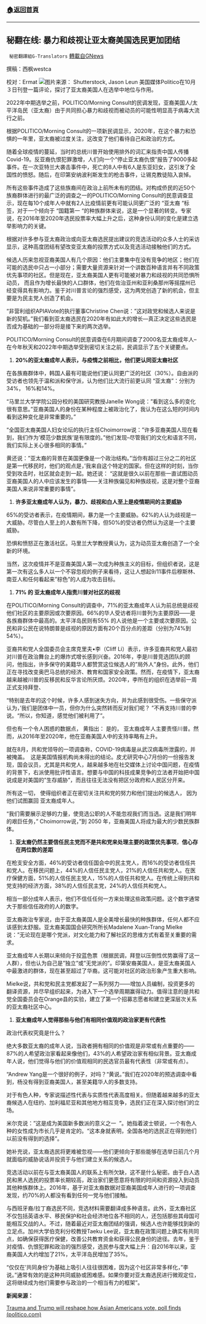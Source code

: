 ###  [:house:返回首頁](https://github.com/ourhimalayas/txt)
---


## 秘翻在线: 暴力和歧视让亚太裔美国选民更加团结
` 秘密翻譯組G-Translators` [轉載自GNews](https://gnews.org/zh-hans/1571518/)

撰稿：西枫westca

校对：Ermat
![](https://assets.gnews.org/wp-content/uploads/2021/10/unnamed-2.jpg)图片来源： Shutterstock, Jason Leun
美国媒体Politico在10月３日刊登一篇评论，探讨了亚太裔美国人在选举中地位与作用。

2022年中期选举之前，POLITICO/Morning Consult的民调发现，亚裔美国人/太平洋岛民（亚太裔）由于共同担心暴力和歧视而被动员的可能性明显高于病毒大流行之前。

根据POLITICO/Morning Consult的一项新民调显示，2020年，在这个暴力和恐惧的一年里，亚太裔被过度关注，这改变了他们看待自己和政治的方式。

随着全球疫情的蔓延，当时的总统川普开始使用排外的词汇来指责中国人传播Covid-19。反亚裔仇恨犯罪激增，人们向一个“停止亚太裔仇恨”报告了9000多起事件。在一次亚特兰大袭击事件中，死亡的8人中有6人是东亚妇女，这引发了全国性的愤怒。随后，在印第安纳波利斯发生的枪击事件，让锡克教徒陷入哀悼。

所有这些事件造成了这些族裔间在政治上前所未有的团结。对构成侨民的近50个族裔群体进行的最广泛的调查之一的POLITICO/Morning Consult的民意调查显示，现在每10个成年人中就有2人比疫情前更有可能认同更广泛的 “亚太裔 “标签，对于一个倾向于 “国籍第一 “的种族群体来说，这是一个显著的转变。专家说，在2016年至2020年选民投票率大幅上升之后，这种身份认同的变化是建立选举影响力的关键。

根据对许多参与亚太裔政治或向亚太裔选民提出建议的竞选活动的众多人士的采访显示，这种高度团结有望改变亚太裔的投票方式以及竞选活动接触他们的方式。

候选人历来忽视亚裔美国人有几个原因：他们主要集中在没有竞争的地区；他们在可能的选民中只占一小部分；需要大量资源来针对一个讲数百种语言并有不同政策优先事项的社区。但是现在，亚太裔美国人更有可能被对暴力和歧视的共同恐惧所动员， 而且作为增长最快的人口群体，他们在佐治亚州和亚利桑那州等摇摆州已经变得具有影响力。鉴于对川普言论的强烈感受，这为两党创造了新的机会，但主要是为民主党人创造了机会。

“非营利组织APIAVote的执行董事Christine Chen说：”这对政党和候选人来说是新的契机。”我们看到亚太裔选民在2020年有如此大的增长—真正决定这些选民是否成为基础的一部分将是接下来的两次选举。

POLITICO/Morning Consult的民意调查在6月期间调查了2000名亚太裔成年人–在今年秋天和2022年中期选举受到密切关注之前，民调显示了五个关键要点。

1. **20%的亚太裔成年人表示，与疫情之前相比，他们更认同亚太裔社区**


在各族裔群体中，韩国人最有可能说他们更认同更广泛的社区（30%）。自由派的受访者也领先于温和派和保守派，认为他们比大流行前更认同 “亚太裔”：分别为34%， 16%和14%。

“马里兰大学学院公园分校的美国研究教授Janelle Wong说：”看到这么多的变化很有意思。”亚裔美国人的身份在某种程度上被政治化了，我认为在这么短的时间内看到这种变化是非常重要的。”

“全国亚太裔美国人妇女论坛的执行主任Choimorrow说：”许多亚裔美国人现在看到，我们作为’模范少数民族’是有限度的。”他们发现–尽管我们的文化和语言不同，我们实际上关心很多相同的事情。”

黄还说：”亚太裔的背景在美国更像是一个政治结构。”当你有超过三分之二的社区是第一代移民时，他们的观点是，’我来自这个特定的国家。但在这样的时刻，当你受到攻击时，社区就会走到一起。她还说： “这就是很久以前在那些一直试图动员亚裔美国人的人中应该发生的事情——关注种族偏见和种族歧视，这是对整个亚裔美国人来说非常重要的事情”。

1. **许多亚太裔成年人认为，暴力、歧视和白人至上是疫情期间的主要威胁**


65%的受访者表示，在疫情期间，暴力是一个主要威胁。62%的人认为歧视是一大威胁。尽管白人至上的人数有所下降，但50%的受访者仍然认为这是一个主要威胁。

恐惧和愤怒正在激活社区。马里兰大学教授黄认为，这为动员亚太裔创造了一个全新的环境。

当然，这次疫情并不是亚裔美国人第一次成为种族主义的目标，但组织者说，这是第一次有这么多人以一个不容忽视的例子来看待，这让人想起9/11事件后穆斯林、南亚人和任何看起来”棕色”的人成为攻击目标。

1. **71% 的 亚太裔成年人指责川普对社区的歧视**


在POLITICO/Morning Consult的调查中，71%的亚太裔成年人认为前总统是歧视他们社区的主要原因或次要原因。66%的华人受访者将川普列为主要原因——是各族裔群体中最高的。太平洋岛民则有55% 的人说他是一个主要或次要原因。公民和非公民在说特朗普是歧视的原因方面有20个百分点的差距（分别为74%到54%）。

亚裔共和党人全国委员会主席克里夫•李（Cliff Li）表示，许多亚裔共和党人最初对川普在政治舞台上的爆炸式增长感到兴奋。2016年，李是川普竞选团队的顾问，他指出，许多保守的美籍华人都赞赏这位候选人的”局外人”身份。此外，他们正在寻找改变奥巴马总统的经济、教育和国家安全政策。然而，在疫情下，亚太裔越来越被川普的反移民和反华言论所厌烦。2020年，李所在的组织在选举前一周正式支持拜登、

“特别是去年的这个时候，许多人感到迷失方向，并为此感到很受伤。一些保守派认为，’我们是团体中一员，但你为什么突然转而反对我们呢？ ”不再支持川普的李说。“所以，你知道，感觉他们被利用了”。

但也有一个令人困惑的数据点， 黄指出： 是的， 亚太裔成年人主要责怪川普。然而，从2016年至2020年，他在亚裔美国人中的支持率略有上升。

就在8月，共和党领导的一项调查称，COVID-19病毒是从武汉病毒所泄露的，并被掩盖。　这是美国情报机构尚未得出的结论。皮尤研究中心7月份的一份报告发现，国会议员，尤其是共和党人，越来越多地在社交媒体上讨论中国问题，在疫情的背景下，右派使用批评性语言。想要与中国的科技成果竞争的立法者开始把中国说成是对美国的”生存威胁”，而且往往无法没有把区分政府和人民区分开来。

所有这一切， 使得组织者正在密切关注共和党的努力和他们提出的候选人， 因为他们试图赢回 亚太裔成年人。

“我们需要展示足够的力量，使竞选公职的人不能忽视我们而当选。这是我们明年的艰巨任务，” Choimorrow说，”到 2050 年，亚裔美国人将成为最大的少数民族群体。

1. **亚太裔仍然主要信任民主党而不是共和党来处理主要的政策优先事项**，**信心存在两位数的差距**


在枪支安全方面，46%的受访者信任国会中的民主党人，而16%的受访者信任共和党人。在移民问题上，44%的人信任民主党人，21%的人信任共和党人。在医疗保健方面，51%的人信任民主党人，15%的人信任共和党人。在传统上得到共和党支持的经济方面，38%的人信任民主党，24%的人信任共和党人。

相当一部分成年人表示，他们不信任任何一方来处理这些政策问题。这个数字通常大于那些信任政府的人的数字。

亚太裔政治专家说，由于亚太裔美国人是全美增长最快的种族群体，任何人都不应该感到太舒服。亚太裔美国国会研究所所长Madalene Xuan-Trang Mielke说：”无论现在是哪个党派，对文化能力和了解社区的思维方式有着至关重要的需求。

亚太裔成年人长期以来倾向于投蓝色票（根据民调，拜登以压倒性优势赢得了这一人群），但也认为自己是”独立”或”无党派的”。印第安裔美国人，是亚太裔美国人中最激进的群体，现在甚至超过了华裔。这可能对社区的政治形象产生重大影响。

Mielke说，共和党和民主党都发起了一系列努力——增加人员编制，投资更多的翻译资源，并尽早组织起来，为进入下一个选举周期赢得动力。值得注意的是共和党全国委员会在Orange县的实验，建立了第一个招募志愿者和建立更深层次关系的亚太裔社区中心。

1. **亚太裔成年人觉得那些与他们有相同价值观的政治家更有代表性**


政治代表权究竟是什么？

绝大多数亚太裔的成年人说，当政者拥有相同的价值观是非常或有点重要的——87%的人希望政治家看起来像他们，43%的人希望政治家有相似背景。亚太裔成年人说，他们觉得与他们的价值观相同的民选官员最有代表性（非常或有点）。

“Andrew Yang是一个很好的例子，对吗？“黄说。”我们在2020年的预选调查中看到，杨没有得到亚裔美国人，甚至美籍华人的多数支持。

对于有色人种，专家说描述性代表与实质性代表高度相关。但随着越来越多的亚太裔候选人在纽约、加利福尼亚和其他地方相互竞争，选民们正在深入探讨他们的立场。

米尔克说：”这是成为美国新多数派的意义之一  ”。她指着波士顿说，一个有色人种的女性成为市长几乎是肯定的。“这本身就表明，全国各地的选民正在得到他们以前没有得到的选择”。

她补充说，亚太裔选民将更难被忽视——他们更倾向于那些能够在选举日前几个月就面临的威胁说话并投资于与他们建立关系的候选人。

竞选活动以前在与亚太裔美国人的联系上有所欠缺，这不是什么秘密。由于白人选民和黑人选民的投票率长期较高，政治家们更愿意将有限的时间和资源投入到动员其他种族群体上。2016年，基于对亚太裔数据对亚裔美国成年人进行的一项调查发现，约70%的人都没有看到任何一党与他们接触。

与西班牙裔/拉丁裔选民不同，竞选材料需要翻译成多种语言。此外，亚太裔社区不仅包括英语水平、移民保护和社会经济地位各不相同的人，还包括那些其母国可能相互交战的人。不过，随着最近对亚太裔团结的强调，候选人也许能够找到新的立足点。加州大学伯克利分校教授Taeku Lee说，亚太裔在政策问题上确实有共同点，如确保获得医疗保健，改善公共教育资金和获得公民身份的途径。去年，鉴于对疫情、仇恨犯罪和政治的强烈感受，选民参与度大幅上升：自2016年以来，亚裔美国人大约增加了21%，太平洋岛民增加了35%。

“仅仅在’共同身份’为基础上吸引人往往很困难，因为这个社区非常多样化，”李说。”通常有效的是这种共同威胁或困难感。如果你要对亚太裔选民进行微观定位，这将继续成为他们需要参与政治的一个相当有力的框架”。

**新闻来源：**

[Trauma and Trump will reshape how Asian Americans vote, poll finds (politico.com)](https://www.politico.com/interactives/2021/asian-american-community-voting-trends-polling/)
